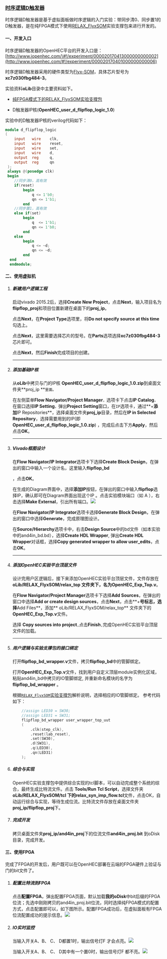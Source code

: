### [时序逻辑D触发器](http://www.iopenhec.com/#!/experiment/000020170413000000000002)

时序逻辑D触发器是基于虚拟面板做时序逻辑的入门实验：带同步清0、同步置1的D触发器，是在纯FPGA模式下使用[RELAX\_FlyxSOM](http://www.iopenhec.com/#!/app/forum/topics/2332)实验支撑包来进行开发的。

#### 一、开发入口

时序逻辑D触发器的OpenHEC平台的开发入口是：[http://www.iopenhec.com/\#!/experiment/000020170413000000000002](http://www.iopenhec.com/#!/experiment/000020170401000000000006)

时序逻辑D触发器采用的硬件类型为[Flyx-SOM](http://www.iopenhec.com/#!/hardware/000020161019000000000012)，具体芯片型号为**xc7z030fbg484-3**。

实验资料**oLib**目录中主要资料如下。

* [纯FPGA模式下的RELAX\_FlyxSOM实验支撑包](http://doc.iopenhec.com/ying-jian/flyx-somji-chu-pei-zhi/ying-jian-zhi-cheng-bao/shi-yan-zhi-cheng-bao-relax-flyxsom-ru-men-shou-ce.html)

* D触发器IP核\(**OpenHEC\_user\_d\_flipflop\_logic\_1.0**\)

实验中的D触发器IP核的verilog代码如下：

```verilog
module d_flipflop_logic
(
    input   wire    clk,
    input   wire    reset,
    input   wire    set,
    input   wire    d,
    output  reg     q,
    output  reg     qn 
 );
 always @(posedge clk)
 begin
    //同步清0，高有效
    if(reset) 
        begin
            q <= 1'b0;
            qn <= 1'b1;
        end
    //同步置1，高有效
    else if(set)
        begin
            q  <= 1'b1;
            qn <= 1'b0;
        end
    else
        begin
            q <= ~d;
            qn <= ~d;
        end
  end
  endmodule;
```

#### 二、使用虚拟机

1. ##### 新建用户逻辑工程

   启动vivado 2015.2后，选择**Create New Project**，点击**Next**，输入项目名为**flipflop\_proj**和项目位置新建在桌面下的**proj\_ip**。

   点击**Next**，在**Project Type**选项里，将**Do not specify source at this time**勾选上。

   点击**Next**，这里需要选择芯片的型号。在**Parts**选项选择**xc7z030fbg484-3**芯片即可。

   点击**Next**，然后**Finish**完成项目的创建。

   ---

2. ##### 添加基础IP核

   从**oLib**中拷贝与门的IP核 **OpenHEC\_user\_d\_flipflop\_logic\_1.0.zip**到桌面文件夹**proj\_ip **`里面。`

   在左侧菜单**Flow Navigator/Project Manager**`，`选项卡下点击**IP Catalog**`，`在窗口选择**IP Setting**`，`弹出**Project Setting**窗口，在`IP`选项卡，通过**+**添加**IP Repositories**，选择桌面文件夹**proj\_ip**目录，然后在**IP in Selected Repository**，选择需要用到的IP\(即**OpenHEC\_user\_d\_flipflop\_logic\_1.0.zip**\) ，完成后点击下方**Apply**，然后点击**OK**。

   ---

3. ##### Vivado框图设计

   在**Flow Navigator/IP Integrator**选项卡下选择**Create Block Design**，在弹出的窗口中输入一个设计名，这里输入**flipflop\_bd**

   ，点击**OK**。

   在生成的Diagram界面中，选择**添加IP**按钮，在弹出的窗口中输入**flipflop**选择IP，确认即可在Diagram界面出现这个IP 。点击实验模块端口（如 A ），右击选择**Make External**，引出所有端口。![](/assets/flipflop_bd.png)

   在**Flow Navigator/IP Integrator**选项卡选择**Generate Block Design**，在弹出的窗口中选择**Generate**，完成原理图设计。

   在**Source/Hierarchy**选项卡中，右击**Design Source**中的bd文件（如本实验中的and4in\_bd.bd），选择**Create HDL Wrapper**, 弹出**Create HDL Wrapper**对话框，选择**Copy generated wrapper to allow user\_edits**，点击**OK**。

   ---

4. ##### 添加OpenHEC实验平台顶层文件

   设计完用户区逻辑后，接下来添加OpenHEC实验平台顶层文件，文件存放在**oLib/RELAX\_FlyxSOM/relax\_top **文件夹下，名为**OpenHEC\_Exp\_Top.v**。

   在**Flow Navigator/Project Manager**选项卡下选择**Add Sources**，在弹出的窗口中选择**Add or create design sources**，点击**Next**，点击**+**号标志，选择**Add Files**，添加** oLib/RELAX\_FlyxSOM/relax\_top** 文件夹下的**OpenHEC\_Exp\_Top.v**文件。

   选择 **Copy sources into project**`,`点击**Finish**`,`完成OpenHEC实验平台顶层文件的加载。

   ---

5. ##### 用户逻辑与实验支撑包的接口绑定

   打开**flipflop\_bd\_wrapper.v**文件，拷贝**flipflop\_bd**中的管脚绑定。

   打开**OpenHEC\_Exp\_Top.v**文件，找到用户自定义顶层module实例化区域，粘贴and4in\_bd中拷贝的IO管脚绑定, 并重新命名模块的名字为 **flipflop\_bd\_wrapper** 。

   根据[`RELAX_FlyxSOM`实验支撑包](http://doc.iopenhec.com/ying-jian/flyx-somji-chu-pei-zhi/ying-jian-zhi-cheng-bao/shi-yan-zhi-cheng-bao-relax-flyxsom-ru-men-shou-ce.html)解析说明，选择相应的IO管脚绑定。  参考代码如下：

   ```verilog
       //assign LED30 = SW30;
       //assign LED31 = SW31;
       flipflop_bd_wrapper user_wrapper_top_uut
       (
           .clk(step_clk),
           .reset(lab_reset),
           .set(SW30),
           .d(SW31),
           .q(LED30),
           .qn(LED31)
       );
   ```

6. ##### 综合与实现

   OpenHEC实验支撑包中提供综合实现的tcl脚本，可以自动完成整个系统的综合，最终生成比特流文件。点击 **Tools/Run Tcl Script**，选择文件夹**oLib/RELAX\_FlyxSOM/tcl **下的**relax\_syn\_imp\_flow.tcl**文件，点击OK，自动运行综合与实现，等待生成位流。比特流文件存放在桌面文件夹**proj\_ip/flipflop\_proj**下。

7. ##### 完成开发

   拷贝桌面文件夹**proj\_ip/and4in\_proj**下的位流文件**and4in\_proj.bit** 到oDisk目录，完成开发。

#### 三、使用FPGA

完成了FPGA的开发后，用户既可以在OpenHEC部署在云端的FPGA硬件上验证与门的bit文件了。

1. ##### 配置比特流到FPGA

   点击**配置FPGA**，弹出配置FPGA页面，默认加载**我的oDisk**中bit后缀的FPGA位流；先选中刚刚拷贝的and4in\_proj.bit位流，同时选择纯FPGA模式的配置方式，点击配置即可以，如下图所示。配置FPGA成功后，在虚拟面板有FPGA位流配置成功的提示信息。![](/assets/genbit004.png)

2. ##### IO实时监控

   当输入开关A、B、 C、 D都置1时，输出信号灯F 才会点亮。![](/assets/and4in_001.png)

   当输入开关A、B、 C、 D其中有一个置0时，输出信号灯F 都不亮。![](/assets/adn4in002.png)



